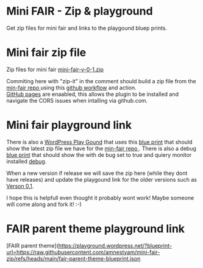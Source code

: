# Mini FAIR - Zip & playground 
Get zip files for mini fair and links to the playgound bluep prints. 

# Mini fair zip file 
Zip files for mini fair 
[mini-fair-v-0-1.zip](https://github.com/AmnestyAM/mini-fair-zip/blob/main/mini-fair-v-0-1.zip)     

Commiting here with "zip-it" in the comment should build a zip file from the [min-fair repo ](https://github.com/fairpm/mini-fair-repo) using this [github workflow](https://github.com/AmnestyAM/mini-fair-zip/blob/main/.github/workflows/main.yml) and action.   
[GitHub pages](https://amnestyam.github.io/mini-fair-zip/) are enaabled, this allows the plugin to be installed and navigate the CORS issues when intalling via github.com.    

# Mini fair playground link 

There is also a [WordPress Play Gound](https://wordpress.org/playground/) that uses this [blue print](https://github.com/amnestyam/mini-fair-zip/blob/main/blueprint.json) that should show the latest zip file we have for the [min-fair repo ](https://github.com/fairpm/mini-fair-repo). There is also a debug [blue print](https://github.com/amnestyam/mini-fair-zip/blob/main/debug.json) that should show the with de bug set to true and quiery monitor installed [debug](https://playground.wordpress.net/?blueprint-url=https://raw.githubusercontent.com/amnestyam/mini-fair-zip/refs/heads/main/debug.json).
 
When a new version if release we will save the zip here (while they dont have releases) and update the playgound link for the older versions such as [Verson 0.1](https://playground.wordpress.net/?blueprint-url=https://raw.githubusercontent.com/amnestyam/mini-fair-zip/refs/heads/main/blueprint-v-0-1.json).   

I hope this is helpfull even thought it probably wont work! Maybe someone will come along and fork it! :-)      


# FAIR parent theme playground link 

[FAIR parent theme](https://playground.wordpress.net/?blueprint-url=https://raw.githubusercontent.com/amnestyam/mini-fair-zip/refs/heads/main/fair-parent-theme-blueprint.json
